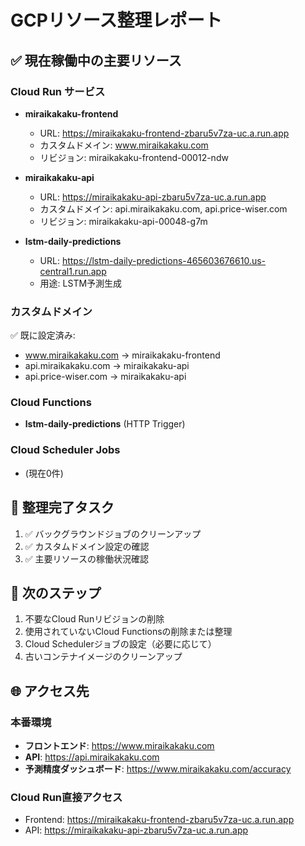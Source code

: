 # GCPリソース整理レポート

## ✅ 現在稼働中の主要リソース

### Cloud Run サービス
- **miraikakaku-frontend** 
  - URL: https://miraikakaku-frontend-zbaru5v7za-uc.a.run.app
  - カスタムドメイン: www.miraikakaku.com
  - リビジョン: miraikakaku-frontend-00012-ndw

- **miraikakaku-api**
  - URL: https://miraikakaku-api-zbaru5v7za-uc.a.run.app  
  - カスタムドメイン: api.miraikakaku.com, api.price-wiser.com
  - リビジョン: miraikakaku-api-00048-g7m

- **lstm-daily-predictions**
  - URL: https://lstm-daily-predictions-465603676610.us-central1.run.app
  - 用途: LSTM予測生成

### カスタムドメイン
✅ 既に設定済み:
- www.miraikakaku.com → miraikakaku-frontend
- api.miraikakaku.com → miraikakaku-api  
- api.price-wiser.com → miraikakaku-api

### Cloud Functions
- **lstm-daily-predictions** (HTTP Trigger)

### Cloud Scheduler Jobs
- (現在0件)

## 🧹 整理完了タスク

1. ✅ バックグラウンドジョブのクリーンアップ
2. ✅ カスタムドメイン設定の確認
3. ✅ 主要リソースの稼働状況確認

## 📝 次のステップ

1. 不要なCloud Runリビジョンの削除
2. 使用されていないCloud Functionsの削除または整理
3. Cloud Schedulerジョブの設定（必要に応じて）
4. 古いコンテナイメージのクリーンアップ

## 🌐 アクセス先

### 本番環境
- **フロントエンド**: https://www.miraikakaku.com
- **API**: https://api.miraikakaku.com
- **予測精度ダッシュボード**: https://www.miraikakaku.com/accuracy

### Cloud Run直接アクセス
- Frontend: https://miraikakaku-frontend-zbaru5v7za-uc.a.run.app
- API: https://miraikakaku-api-zbaru5v7za-uc.a.run.app
